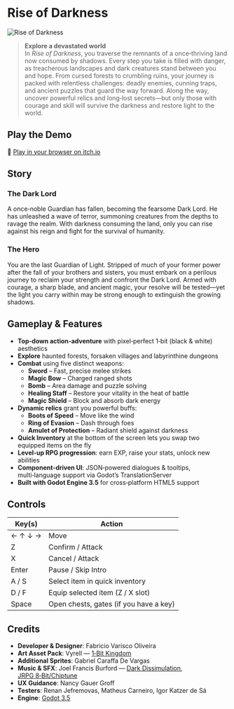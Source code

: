 # Rise of Darkness

![Rise of Darkness](https://img.itch.zone/aW1nLzYyMDE4NDguanBn/original/6W7nx2.jpg)

> **Explore a devastated world**  
> In *Rise of Darkness*, you traverse the remnants of a once‑thriving land now consumed by shadows. Every step you take is filled with danger, as treacherous landscapes and dark creatures stand between you and hope. From cursed forests to crumbling ruins, your journey is packed with relentless challenges: deadly enemies, cunning traps, and ancient puzzles that guard the way forward. Along the way, uncover powerful relics and long‑lost secrets—but only those with courage and skill will survive the darkness and restore light to the world.

## Play the Demo

🔗 [Play in your browser on itch.io](https://fabriciovo.itch.io/rise-of-darkness)

## Story

### The Dark Lord  
A once‑noble Guardian has fallen, becoming the fearsome Dark Lord. He has unleashed a wave of terror, summoning creatures from the depths to ravage the realm. With darkness consuming the land, only you can rise against his reign and fight for the survival of humanity.

### The Hero  
You are the last Guardian of Light. Stripped of much of your former power after the fall of your brothers and sisters, you must embark on a perilous journey to reclaim your strength and confront the Dark Lord. Armed with courage, a sharp blade, and ancient magic, your resolve will be tested—yet the light you carry within may be strong enough to extinguish the growing shadows.

## Gameplay & Features

- **Top‑down action‑adventure** with pixel‑perfect 1‑bit (black & white) aesthetics  
- **Explore** haunted forests, forsaken villages and labyrinthine dungeons  
- **Combat** using five distinct weapons:  
  - **Sword** – Fast, precise melee strikes  
  - **Magic Bow** – Charged ranged shots  
  - **Bomb** – Area damage and puzzle solving  
  - **Healing Staff** – Restore your vitality in the heat of battle  
  - **Magic Shield** – Block and absorb dark energy  
- **Dynamic relics** grant you powerful buffs:  
  - **Boots of Speed** – Move like the wind  
  - **Ring of Evasion** – Dash through foes  
  - **Amulet of Protection** – Radiant shield against darkness  
- **Quick Inventory** at the bottom of the screen lets you swap two equipped items on the fly  
- **Level‑up RPG progression**: earn EXP, raise your stats, unlock new abilities  
- **Component‑driven UI**: JSON‑powered dialogues & tooltips, multi‑language support via Godot’s TranslationServer  
- **Built with Godot Engine 3.5** for cross‑platform HTML5 support

## Controls

| Key(s)         | Action                                 |
| -------------- | -------------------------------------- |
| ← ↑ ↓ →        | Move                                   |
| Z              | Confirm / Attack                       |
| X              | Cancel / Attack                        |
| Enter          | Pause / Skip Intro                     |
| A / S          | Select item in quick inventory         |
| D / F          | Equip selected item (Z / X slot)       |
| Space          | Open chests, gates (if you have a key) |

## Credits

- **Developer & Designer**: Fabricio Varisco Oliveira  
- **Art Asset Pack**: Vyrell — [1‑Bit Kingdom](https://itch.io/c/4204588/1-bit-kingdom)  
- **Additional Sprites**: Gabriel Caraffa De Vargas  
- **Music & SFX**: Joel Francis Burford — [Dark Dissimulation](https://joelfrancisburford.itch.io/dark-dissimulation-an-8-bit-metroidvania-music-sfx-pack), [JRPG 8‑Bit/Chiptune](https://joelfrancisburford.itch.io/free-jrpg-8-bitchiptune-music-sfx-sample-pack)  
- **UX Guidance**: Nancy Gauer Groff  
- **Testers**: Renan Jefremovas, Matheus Carneiro, Igor Katzer de Sá  
- **Engine**: [Godot 3.5](https://godotengine.org)  
